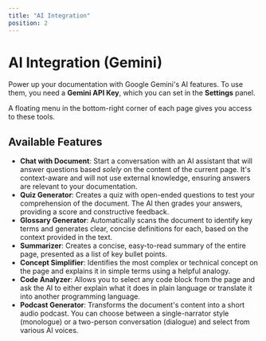 ```yaml
---
title: "AI Integration"
position: 2
---
```


# AI Integration (Gemini)

Power up your documentation with Google Gemini's AI features. To use them, you need a **Gemini API Key**, which you can set in the **Settings** panel.

A floating menu in the bottom-right corner of each page gives you access to these tools.

## Available Features

- **Chat with Document**: Start a conversation with an AI assistant that will answer questions based *solely* on the content of the current page. It's context-aware and will not use external knowledge, ensuring answers are relevant to your documentation.
- **Quiz Generator**: Creates a quiz with open-ended questions to test your comprehension of the document. The AI then grades your answers, providing a score and constructive feedback.
- **Glossary Generator**: Automatically scans the document to identify key terms and generates clear, concise definitions for each, based on the context provided in the text.
- **Summarizer**: Creates a concise, easy-to-read summary of the entire page, presented as a list of key bullet points.
- **Concept Simplifier**: Identifies the most complex or technical concept on the page and explains it in simple terms using a helpful analogy.
- **Code Analyzer**: Allows you to select any code block from the page and ask the AI to either explain what it does in plain language or translate it into another programming language.
- **Podcast Generator**: Transforms the document's content into a short audio podcast. You can choose between a single-narrator style (monologue) or a two-person conversation (dialogue) and select from various AI voices.

